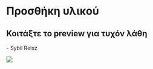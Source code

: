 # Προσθήκη υλικού

## Κοιτάξτε το preview για τυχόν λάθη

\- Sybil Reisz

<img src="https://pbs.twimg.com/profile_images/736467491015122944/FZxwmxR-_400x400.jpg">
